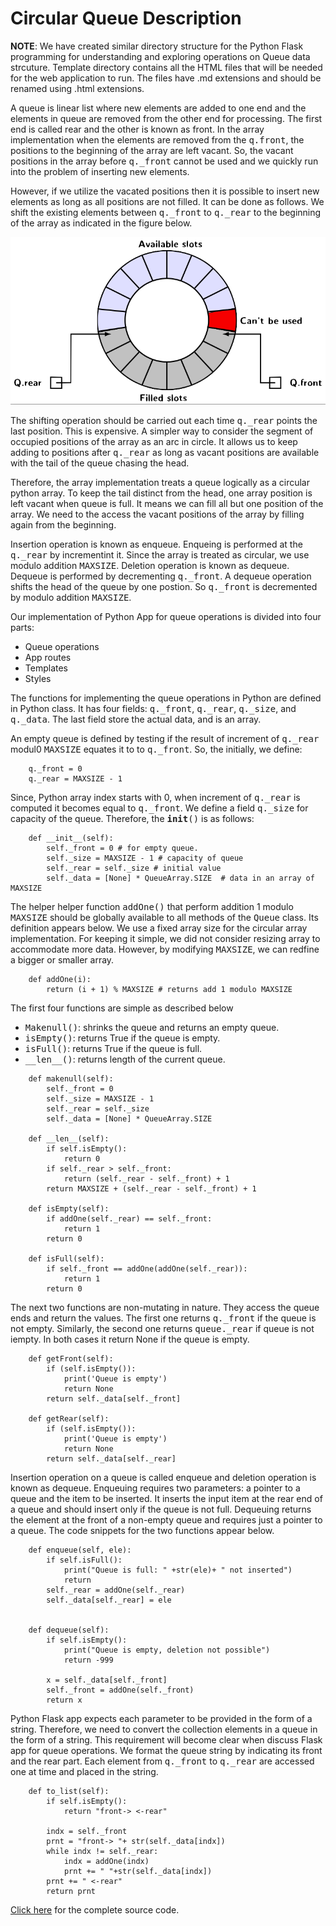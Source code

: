 # Circular Queue Description


<strong>NOTE</strong>: We have created similar directory structure for the Python Flask programming for understanding and exploring operations on Queue data strcuture.
Template directory contains all the HTML files that will be needed for the web application to run. The files have .md extensions and should be
renamed using .html extensions.

A queue is linear list where new elements are added to one end and the elements in queue are removed from the other end for 
    processing. The first end is called rear and the other is known as front. In the array implementation when 
    the elements are removed from the <samp>q.front</samp>, the positions to the beginning of the array are left vacant. So, the vacant 
    positions in the array before <samp>q._front</samp> cannot be used and we quickly run into the problem of inserting new elements.

However, if we utilize the vacated positions then it is possible to insert new elements as long as all positions are not filled. It
    can be done as follows. We shift the existing elements between <samp>q._front</samp> to <samp>q._rear</samp> to the beginning
    of the array as indicated in the figure below.
    
<p style="text-align:center">
<img src="../../../images/circularQNew.png">
</p>

The shifting operation should be carried out each time <samp>q._rear</samp> points the last position. This is expensive. A simpler way to 
consider the segment of occupied positions of the array as an arc in circle. It allows us to keep adding to positions after <samp>q._rear</samp> as 
long as vacant positions are available with the tail of the queue chasing the head. 

Therefore, the array implementation treats a queue logically as a 
    circular python array. To keep the tail distinct from the head, one 
    array position is left vacant when queue is full. It means we can
    fill all but one position of the array. We need to the access the 
    vacant positions of the array by filling again from the beginning. 

Insertion operation is known as enqueue. Enqueing is performed 
    at the <samp>q._rear</samp> by incrementint it. Since the array is
    treated as circular, we use modulo addition <samp>MAXSIZE</samp>. 
    Deletion operation is known as dequeue. Dequeue is performed by
    decrementing <samp>q._front</samp>. A dequeue operation shifts the
    head of the queue by one postion. So <samp>q._front</samp> is 
    decremented by modulo addition <samp>MAXSIZE</samp>.

Our implementation of Python App for queue operations is divided into four parts:</p>
    <ul>
        <li>Queue operations</li>
        <li>App routes</li>
        <li>Templates</li>
        <li>Styles</li>
    </ul>

The functions for implementing the queue operations in Python are defined in Python class. It has four fields: 
<samp>q._front</samp>, <samp>q._rear</samp>, <samp>q._size</samp>, and <samp>q._data</samp>. The last field store the actual data, and
is an array. 

An empty queue is defined by testing if the result of increment of <samp>q._rear</samp> modul0 <samp>MAXSIZE</samp> equates it to 
to <samp>q._front</samp>. So, the initially, we define:

```
    q._front = 0
    q._rear = MAXSIZE - 1
```

Since, Python array index starts with 0, when increment of <samp>q._rear</samp> is computed it becomes equal to <samp>q._front</samp>.
We define a field <samp>q._size</samp> for capacity of the queue. Therefore, the <samp>__init__()</samp> is as follows:

```
    def __init__(self):
        self._front = 0 # for empty queue.
        self._size = MAXSIZE - 1 # capacity of queue
        self._rear = self._size # initial value 
        self._data = [None] * QueueArray.SIZE  # data in an array of MAXSIZE
```

The helper helper function <samp>addOne()</samp> that perform 
    addition 1 modulo <samp>MAXSIZE</samp> should be globally available 
    to all methods of the <samp>Queue</samp> class. Its definition appears
    below. We use a fixed array size for the circular array 
    implementation. For keeping it simple, we did not consider resizing
    array to accommodate more data. However, by modifying 
    <samp>MAXSIZE</samp>, we can redfine a bigger or smaller array.

```
    def addOne(i):
        return (i + 1) % MAXSIZE # returns add 1 modulo MAXSIZE
```

The first four functions are simple as described below
<ul> 
         <li><samp>Makenull()</samp>: shrinks the queue and returns an empty queue.</li>
         <li><samp>isEmpty()</samp>: returns True if the queue is empty.</li>
         <li><samp>isFull()</samp>: returns True if the queue is full.</li>
         <li><samp>__len__()</samp>: returns length of the current queue.</li>
</ul>
                                                                                                                                                                 
```
    def makenull(self):
        self._front = 0
        self._size = MAXSIZE - 1 
        self._rear = self._size 
        self._data = [None] * QueueArray.SIZE 

    def __len__(self):
        if self.isEmpty():
            return 0
        if self._rear > self._front:
            return (self._rear - self._front) + 1 
        return MAXSIZE + (self._rear - self._front) + 1

    def isEmpty(self):
        if addOne(self._rear) == self._front:
            return 1
        return 0

    def isFull(self):
        if self._front == addOne(addOne(self._rear)):
            return 1
        return 0
 ```
The next two functions are non-mutating in nature. They access the queue ends and return the values. The first one returns 
<samp>q._front</samp> if the queue is not empty. Similarly, the second one returns <samp>queue._rear</samp> if queue is not iempty.
In both cases it return None if the queue is empty. 
                                                                                       
``` 
    def getFront(self):
        if (self.isEmpty()):
            print('Queue is empty') 
            return None
        return self._data[self._front] 

    def getRear(self):
        if (self.isEmpty()):
            print('Queue is empty') 
            return None 
        return self._data[self._rear] 
```

Insertion operation on a queue is called enqueue and deletion operation is known as dequeue. Enqueuing requires two parameters: a pointer to a queue 
and the item to be inserted. It inserts the input item at the rear end of a queue and should insert only if the queue is not full. Dequeuing 
returns the element at the front of a non-empty queue and requires just a pointer to a queue. The code snippets for the two functions appear below.
```
    def enqueue(self, ele):
        if self.isFull():
            print("Queue is full: " +str(ele)+ " not inserted") 
            return
        self._rear = addOne(self._rear)
        self._data[self._rear] = ele
        

    def dequeue(self):
        if self.isEmpty():
            print("Queue is empty, deletion not possible")
            return -999 

        x = self._data[self._front] 
        self._front = addOne(self._front)
        return x

```
Python Flask app expects each parameter to be provided in the form of a string. Therefore, we need to convert the collection elements in
a queue in the form of a string. This requirement will become clear when discuss Flask app for queue operations. We format the queue string by
indicating its front and the rear part. Each element from <samp>q._front</samp> to <samp>q._rear</samp> are accessed one at time
and placed in the string.
                                                         
```
    def to_list(self):
        if self.isEmpty():
            return "front-> <-rear"
        
        indx = self._front
        prnt = "front-> "+ str(self._data[indx])
        while indx != self._rear: 
            indx = addOne(indx)
            prnt += " "+str(self._data[indx])
        prnt += " <-rear"
        return prnt
```


[Click here](../CODES/queue_class.html) for the complete source code.


